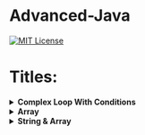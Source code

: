 # Advanced-Java
 
 [![MIT License](https://img.shields.io/badge/License-MIT-green.svg)](https://choosealicense.com/licenses/mit/)

# Titles:

<details>
	<summary> <strong> Complex Loop With Conditions </strong> </summary>	

---

##### Functions:

1. [`PowerLimit`](./src/PowerLimit.java):  Advanced Function performing the Advanced Aho-Corasick algorithm. Finds and prints occurrences of each pattern.
2. [`Count Of Odd and Even Number in Array`](./src/OddAndEvenCount.java):  This code will give you the count of Odd and Even Number from your array elements.   
<b>Sample Input:</b> {1,2,3,4,5,6,7,8,9}  
<b>Sample Output:</b>
Number of even elements: 4  
Number of odd elements: 5

</details>

<details>
<summary><strong> Array </strong></summary>

---

##### Functions:
1. [`Sum Of Distinct Elements of Array`](./src/SumofDistintElemet.java):  Perfoming the Sum of Element with Distint Removal.    
<b>Input :</b> {5,1,8,4,9,1,5}     
<b>Output:</b> 27
</details>

<details>
<summary><strong> String & Array </strong></summary>

---

##### Functions:
1. [`Swap Strings`](./src/swapStrings.java):  Swapping Two Strings without Using Any Third or Temporary Variable.    
<b>Sample Input :</b> <br> <u>Original str1:</u> Hello </br>
Original str2: World     
<br> <b>Sample Output:</b> <br> <u>Swapped str1:</u> World </br>
<u>Swapped str2:</u> Hello

2. [`To Print Each Letter Twice`](./src/LetterTwice.java): This Program will print the each letter twice. 
<br><b>Original String :</b> hello     
<b>Output String :</b> hheelllloo
</br>

3. [`To Print Each Letter Nth`](./src/LetterNth.java): This Program will Print the String Letter By Letter with Nth Time. 
<br><b>
Sample Input :
</b><br><u>Str1</u> : hello
 <br>
<u>N=</u> : 3
<b><br>Sample Output</br></b>
hhheeellllllooo
 </br>
</br>
</br>
</details>